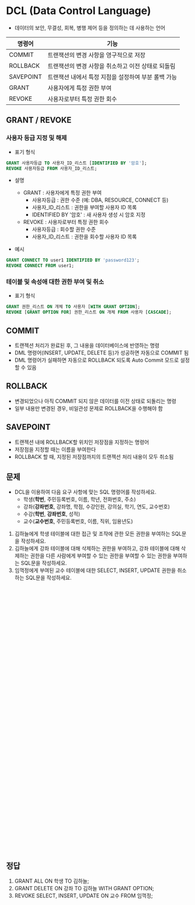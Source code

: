 # DCL (Data Control Language)
- 데이터의 보안, 무결성, 회복, 병행 제어 등을 정의하는 데 사용하는 언어


| 명령어       | 기능                            |
|-----------|-------------------------------|
| COMMIT    | 트랜잭션의 변경 사항을 영구적으로 저장         |
| ROLLBACK  | 트랜잭션의 변경 사항을 취소하고 이전 상태로 되돌림  |
| SAVEPOINT | 트랜잭션 내에서 특정 지점을 설정하여 부분 롤백 가능 |
| GRANT     | 사용자에게 특정 권한 부여                |
| REVOKE    | 사용자로부터 특정 권한 회수               |

## GRANT / REVOKE

### 사용자 등급 지정 및 해제

- 표기 형식
```sql
GRANT 사용자등급 TO 사용자_ID_리스트 [IDENTIFIED BY '암호'];
REVOKE 사용자등급 FROM 사용자_ID_리스트;
```

- 설명
  - GRANT : 사용자에게 특정 권한 부여
    - 사용자등급 : 권한 수준 (예: DBA, RESOURCE, CONNECT 등)
    - 사용자_ID_리스트 : 권한을 부여할 사용자 ID 목록
    - IDENTIFIED BY '암호' : 새 사용자 생성 시 암호 지정
  - REVOKE : 사용자로부터 특정 권한 회수
    - 사용자등급 : 회수할 권한 수준
    - 사용자_ID_리스트 : 권한을 회수할 사용자 ID 목록

- 예시
```sql
GRANT CONNECT TO user1 IDENTIFIED BY 'password123';
REVOKE CONNECT FROM user1;
```

### 테이블 및 속성애 대한 권한 부여 및 취소
- 표기 형식
```sql
GRANT 권한_리스트 ON 개체 TO 사용자 [WITH GRANT OPTION];
REVOKE [GRANT OPTION FOR] 권한_리스트 ON 개체 FROM 사용자 [CASCADE];
```

## COMMIT
- 트랜젝션 처리가 완료된 후, 그 내용을 데이터베이스에 반영하는 명령
- DML 명령어(INSERT, UPDATE, DELETE 등)가 성공하면 자동으로 COMMIT 됨
- DML 명령어가 실패하면 자동으로 ROLLBACK 되도록 Auto Commit 모드로 설정할 수 있음

## ROLLBACK
- 변경되었으나 아직 COMMIT 되지 않은 데이터를 이전 상태로 되돌리는 명령
- 일부 내용만 변경된 경우, 비일관성 문제로 ROLLBACK을 수행해야 함

## SAVEPOINT
- 트랜젝션 내에 ROLLBACK할 위치인 저장점을 지정하는 명령어
- 저장점을 지정할 때는 이름을 부여한다
- ROLLBACK 할 때, 지정된 저장점까지의 트랜젝션 처리 내용이 모두 취소됨

## 문제
- DCL을 이용하여 다음 요구 사항에 맞는 SQL 명령어를 작성하세요.
  - 학생(**학번**, 주민등록번호, 이름, 학년, 전화번호, 주소)
  - 강좌(**강좌번호**, 강좌명, 학점, 수강인원, 강의실, 학기, 연도, 교수번호)
  - 수강(**학번**, **강좌번호**, 성적)
  - 교수(**교수번호**, 주민등록번호, 이름, 직위, 임용년도)

1. 김하늘에게 학생 테이블에 대한 접근 및 조작에 관한 모든 권한을 부여하는 SQL문을 작성하세요.
2. 김하늘에게 강좌 테이블에 대해 삭제하는 권한을 부여하고, 강좌 테이블에 대해 삭제하는 권한을 다른 사람에게 부여할 수 있는 권한을 부여할 수 있는 권한을 부여하는 SQL문을 작성하세요.
3. 임꺽정에게 부여된 교수 테이블에 대한 SELECT, INSERT, UPDATE 권한을 취소하는 SQL문을 작성하세요.
<br><br><br><br><br><br><br><br><br><br><br><br><br><br><br><br><br><br><br><br><br><br><br><br><br><br><br><br><br><br><br><br><br><br><br><br><br><br><br><br><br><br><br><br>

## 정답
1. GRANT ALL ON 학생 TO 김하늘;
2. GRANT DELETE ON 강좌 TO 김하늘 WITH GRANT OPTION;
3. REVOKE SELECT, INSERT, UPDATE ON 교수 FROM 임꺽정;